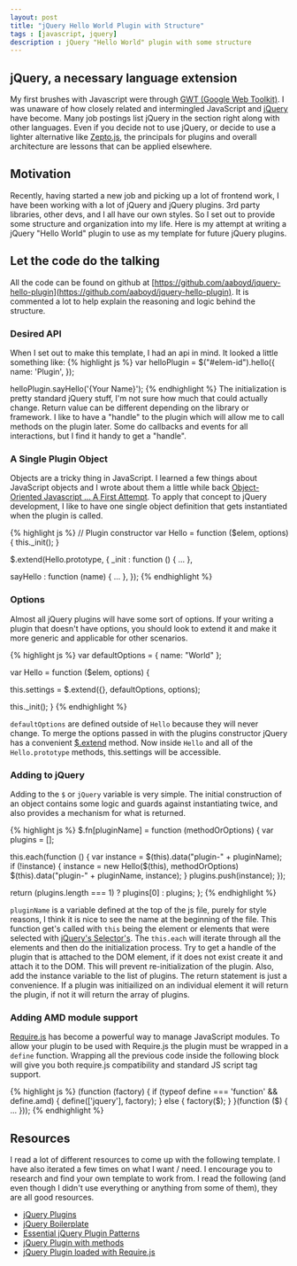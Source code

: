 ```yaml
---
layout: post
title: "jQuery Hello World Plugin with Structure"
tags : [javascript, jquery]
description : jQuery "Hello World" plugin with some structure
---
```

## jQuery, a necessary language extension
My first brushes with Javascript were through [GWT (Google Web Toolkit)](http://www.gwtproject.org/).  I was unaware of how closely related and intermingled JavaScript and [jQuery](http://jquery.com/) have become.  Many job postings list jQuery in the section right along with other languages.  Even if you decide not to use jQuery, or decide to use a lighter alternative like [Zepto.js](http://zeptojs.com/), the principals for plugins and overall architecture are lessons that can be applied elsewhere.

## Motivation
Recently, having started a new job and picking up a lot of frontend work, I have been working with a lot of jQuery and jQuery plugins.  3rd party libraries, other devs, and I all have our own styles.  So I set out to provide some structure and organization into my life.  Here is my attempt at writing a jQuery "Hello World" plugin to use as my template for future jQuery plugins. 

## Let the code do the talking
All the code can be found on github at [https://github.com/aaboyd/jquery-hello-plugin](https://github.com/aaboyd/jquery-hello-plugin).  It is commented a lot to help explain the reasoning and logic behind the structure.

### Desired API
When I set out to make this template, I had an api in mind.  It looked a little something like:
{% highlight js %}
var helloPlugin = $("#elem-id").hello({
	name: 'Plugin',
});

helloPlugin.sayHello('{Your Name}');
{% endhighlight %}
The initialization is pretty standard jQuery stuff, I'm not sure how much that could actually change.  Return value can be different depending on the library or framework.  I like to have a "handle" to the plugin which will allow me to call methods on the plugin later.  Some do callbacks and events for all interactions, but I find it handy to get a "handle".

### A Single Plugin Object
Objects are a tricky thing in JavaScript.  I learned a few things about JavaScript objects and I wrote about them a little while back [Object-Oriented Javascript … A First Attempt](http://aaboyd.github.io/2013/10/oop-javascript-first-try/).  To apply that concept to jQuery development, I like to have one single object definition that gets instantiated when the plugin is called.

{% highlight js %}
// Plugin constructor
var Hello = function ($elem, options) {
  this._init();
}

$.extend(Hello.prototype, {
  _init : function () {
    ...
  },
    
  sayHello : function (name) {
    ...
  },
});
{% endhighlight %}

### Options
Almost all jQuery plugins will have some sort of options.  If your writing a plugin that doesn't have options, you should look to extend it and make it more generic and applicable for other scenarios.

{% highlight js %}
var defaultOptions = {
  name: "World"
};

var Hello = function ($elem, options) {

  this.settings = $.extend({}, defaultOptions, options);
  
  this._init();
}
{% endhighlight %}

```defaultOptions``` are defined outside of ```Hello``` because they will never change.  To merge the options passed in with the plugins constructor jQuery has a convenient [$.extend](http://api.jquery.com/jQuery.extend/) method.  Now inside ```Hello``` and all of the ```Hello.prototype``` methods, this.settings will be accessible.

### Adding to jQuery
Adding to the ```$``` or ```jQuery``` variable is very simple.  The initial construction of an object contains some logic and guards against instantiating twice, and also provides a mechanism for what is returned.

{% highlight js %}
$.fn[pluginName] = function (methodOrOptions) {
  var plugins = [];

  this.each(function () {
    var instance = $(this).data("plugin-" + pluginName);
    if (!instance) {
      instance = new Hello($(this), methodOrOptions)
      $(this).data("plugin-" + pluginName, instance);
    }
    plugins.push(instance);
  });

  return (plugins.length === 1) ? plugins[0] : plugins;
};
{% endhighlight %}

```pluginName``` is a variable defined at the top of the js file, purely for style reasons, I think it is nice to see the name at the beginning of the file.  This function get's called with ```this``` being the element or elements that were selected with [jQuery's Selector's](http://api.jquery.com/category/selectors/).  The ```this.each``` will iterate through all the elements and then do the initialization process.  Try to get a handle of the plugin that is attached to the DOM element, if it does not exist create it and attach it to the DOM.  This will prevent re-initialization of the plugin.  Also, add the instance variable to the list of plugins.  The return statement is just a convenience. If a plugin was initiailized on an individual element it will return the plugin, if not it will return the array of plugins.

### Adding AMD module support
[Require.js](http://requirejs.org/) has become a powerful way to manage JavaScript modules.  To allow your plugin to be used with Require.js the plugin must be wrapped in a ```define``` function.  Wrapping all the previous code inside the following block will give you both require.js compatibility and standard JS script tag support.

{% highlight js %}
(function (factory) {
  if (typeof define === 'function' && define.amd) {
    define(['jquery'], factory);
  } else {
	factory($);
  }
}(function ($) {
  ...
}));
{% endhighlight %}

## Resources
I read a lot of different resources to come up with the following template.  I have also iterated a few times on what I want / need.  I encourage you to research and find your own template to work from.  I read the following (and even though I didn't use everything or anything from some of them), they are all good resources.

* [jQuery Plugins](http://learn.jquery.com/plugins/)
* [jQuery Boilerplate](http://jqueryboilerplate.com/)
* [Essential jQuery Plugin Patterns](http://coding.smashingmagazine.com/2011/10/11/essential-jquery-plugin-patterns/)
* [jQuery Plugin with methods](http://stackoverflow.com/questions/1117086/how-to-create-a-jquery-plugin-with-methods)
* [jQuery Plugin loaded with Require.js](http://stackoverflow.com/questions/10918063/how-to-make-a-jquery-plugin-loadable-with-requirejs)


